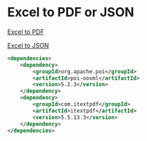 # Excel to PDF or JSON

[Excel to PDF](https://www.baeldung.com/java-convert-excel-files-pdf)

[Excel to JSON](https://www.baeldung.com/java-excel-json-conversion#bd-using-apache-poi-library-with-json)

```xml
<dependencies>
    <dependency>
        <groupId>org.apache.poi</groupId>
        <artifactId>poi-ooxml</artifactId>
        <version>5.2.3</version>
    </dependency>
    <dependency>
        <groupId>com.itextpdf</groupId>
        <artifactId>itextpdf</artifactId>
        <version>5.5.13.3</version>
    </dependency>
</dependencies>
```
